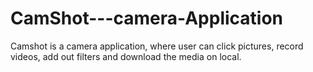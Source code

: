 # CamShot---camera-Application
Camshot is a camera application, where user can click pictures, record videos, add out filters and download the media on local.

